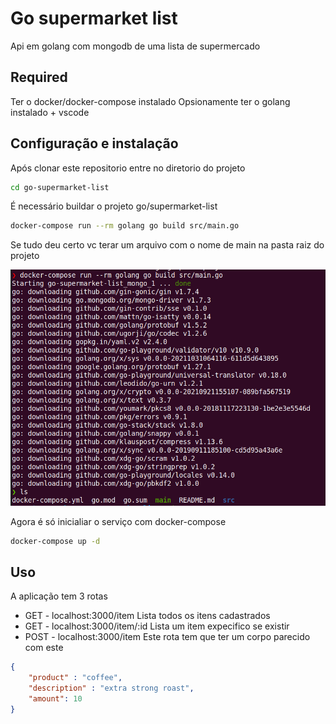 # Go supermarket list
Api em golang com mongodb de uma lista de supermercado

## Required

Ter o docker/docker-compose instalado
Opsionamente ter o golang instalado + vscode

## Configuração e instalação

Após clonar este repositorio entre no diretorio do projeto

```sh
cd go-supermarket-list
```

É necessário buildar o projeto go/supermarket-list

```sh
docker-compose run --rm golang go build src/main.go
```

Se tudo deu certo vc terar um arquivo com o nome de main na pasta raiz do projeto

![Alt text](./.docker/bash1.png?raw=true "Title")

Agora é só inicialiar o serviço com docker-compose

```sh
docker-compose up -d
```

## Uso

A aplicação tem 3 rotas

- GET - localhost:3000/item
    Lista todos os itens cadastrados
- GET - localhost:3000/item/:id
    Lista um item expecifico se existir
- POST - localhost:3000/item
    Este rota tem que ter um corpo parecido com este

```json
{
    "product" : "coffee",
    "description" : "extra strong roast",
    "amount": 10
}
```
